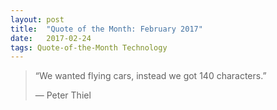 ```yaml
---
layout:	post
title:	"Quote of the Month: February 2017"
date:	2017-02-24
tags: Quote-of-the-Month Technology
---
```


  
> “We wanted flying cars, instead we got 140 characters.”
> 
> — Peter Thiel  